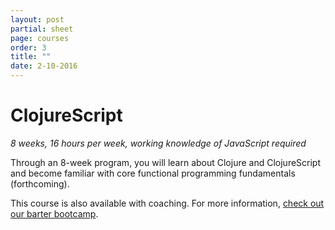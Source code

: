 ```yaml
---
layout: post
partial: sheet
page: courses
order: 3
title: ""
date: 2-10-2016
---
```

# ClojureScript

*8 weeks, 16 hours per week, working knowledge of JavaScript required*

Through an 8-week program, you will learn about Clojure and ClojureScript and become familiar with core functional programming fundamentals (forthcoming).

This course is also available with coaching. For more information, [check out our barter bootcamp](http://offcourse.io/contribute).
